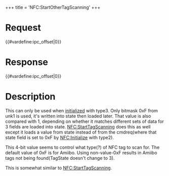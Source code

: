 +++
title = 'NFC:StartOtherTagScanning'
+++

# Request

{{#vardefine:ipc_offset\|0}}

# Response

{{#vardefine:ipc_offset\|0}}

# Description

This can only be used when [initialized](NFC:Initialize "wikilink") with
type3. Only bitmask 0xF from unk1 is used, it's written into state then
loaded later. That value is also compared with 1, depending on whether
it matches different sets of data for 3 fields are loaded into state.
[NFC:StartTagScanning](NFC:StartTagScanning "wikilink") does this as
well except it loads a value from state instead of from the cmdreq(where
that state field is set to 0xF by
[NFC:Initialize](NFC:Initialize "wikilink") with type2).

This 4-bit value seems to control what type(?) of NFC tag to scan for.
The default value of 0xF is for Amiibo. Using non-value-0xF results in
Amiibo tags not being found(TagState doesn't change to 3).

This is somewhat similar to
[NFC:StartTagScanning](NFC:StartTagScanning "wikilink").